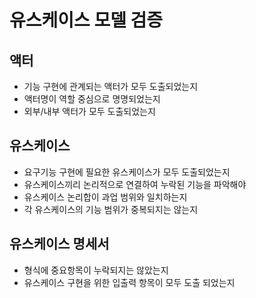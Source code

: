 # 유스케이스 모델 검증 

## 액터
- 기능 구현에 관계되는 액터가 모두 도출되었는지
- 액터명이 역할 중심으로 명명되었는지
- 외부/내부 액터가 모두 도출되었는지

## 유스케이스
- 요구기능 구현에 필요한 유스케이스가 모두 도출되었는지
- 유스케이스끼리 논리적으로 연결하여 누락된 기능을 파악해야
- 유스케이스 논리합이 과업 범위와 일치하는지
- 각 유스케이스의 기능 범위가 중복되지는 않는지

## 유스케이스 명세서
- 형식에 중요항목이 누락되지는 않았는지
- 유스케이스 구현을 위한 입출력 항목이 모두 도출 되었는지
